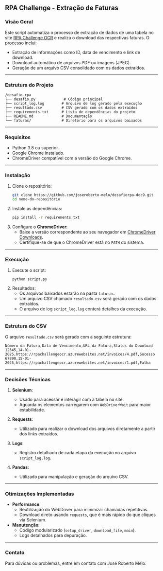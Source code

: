 ## RPA Challenge - Extração de Faturas

### Visão Geral
Este script automatiza o processo de extração de dados de uma tabela no site [RPA Challenge OCR](https://rpachallengeocr.azurewebsites.net) e realiza o download das respectivas faturas. O processo inclui:
- Extração de informações como ID, data de vencimento e link de download.
- Download automático de arquivos PDF ou imagens (JPEG).
- Geração de um arquivo CSV consolidado com os dados extraídos.

---

### Estrutura do Projeto
```plaintext
/desafio-rpa
├── desafio.py             # Código principal
├── script_log.log        # Arquivo de log gerado pela execução
├── resultado.csv         # CSV gerado com os dados extraídos
├── requirements.txt      # Lista de dependências do projeto
├── README.md             # Documentação
└── faturas/              # Diretório para os arquivos baixados
```

---

### Requisitos
- Python 3.8 ou superior.
- Google Chrome instalado.
- ChromeDriver compatível com a versão do Google Chrome.

---

### Instalação
1. Clone o repositório:
   ```bash
   git clone https://github.com/joseroberto-melo/desafiorpa-doc9.git
   cd nome-do-repositorio
   ```
2. Instale as dependências:
   ```bash
   pip install -r requirements.txt
   ```
3. Configure o **ChromeDriver**:
   - Baixe a versão correspondente ao seu navegador em [ChromeDriver Downloads](https://chromedriver.chromium.org/downloads).
   - Certifique-se de que o ChromeDriver está no `PATH` do sistema.

---

### Execução
1. Execute o script:
   ```bash
   python script.py
   ```
2. Resultados:
   - Os arquivos baixados estarão na pasta `faturas`.
   - Um arquivo CSV chamado `resultado.csv` será gerado com os dados extraídos.
   - O arquivo de log `script_log.log` conterá detalhes da execução.

---

### Estrutura do CSV
O arquivo `resultado.csv` será gerado com a seguinte estrutura:
```csv
Número da Fatura,Data de Vencimento,URL da Fatura,Status do Download
12345,14-01-2025,https://rpachallengeocr.azurewebsites.net/invoices/4.pdf,Sucesso
67890,15-01-2025,https://rpachallengeocr.azurewebsites.net/invoices/1.pdf,Falha
```

---

### Decisões Técnicas
1. **Selenium**:
   - Usado para acessar e interagir com a tabela no site.
   - Aguarda os elementos carregarem com `WebDriverWait` para maior estabilidade.

2. **Requests**:
   - Utilizado para realizar o download dos arquivos diretamente a partir dos links extraídos.

3. **Logs**:
   - Registro detalhado de cada etapa da execução no arquivo `script_log.log`.

4. **Pandas**:
   - Utilizado para manipulação e geração do arquivo CSV.

---

### Otimizações Implementadas
- **Performance**:
  - Reutilização do WebDriver para minimizar chamadas repetitivas.
  - Download direto usando `requests`, que é mais rápido do que cliques via Selenium.
- **Manutenção**:
  - Código modularizado (`setup_driver`, `download_file`, `main`).
  - Logs detalhados para depuração.

---

### Contato
Para dúvidas ou problemas, entre em contato com José Roberto Melo.

